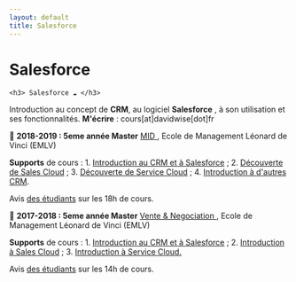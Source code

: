 ```yaml
---
layout: default
title: Salesforce
---
```


<div class="post">
	<h1 class="pageTitle">Salesforce</h1>

	<h3> Salesforce ☁️ </h3>
  <p> Introduction au concept de <b>CRM</b>, au logiciel <b>Salesforce</b> , à son utilisation et ses fonctionnalités. <b>M'écrire</b> : cours[at]davidwise[dot]fr </p>  

  <p> 🏢 <b> 2018-2019 : 5eme année Master</b> <u> MID </u>, Ecole de Management Léonard de Vinci (EMLV) </p>

  <p><b>Supports</b> de cours : 1. <a href="hhttp://bit.ly/DSTDW01">Introduction au CRM et à Salesforce</a> ; 2. <a href="http://bit.ly/DSTDW02">Découverte de Sales Cloud</a> ; 3. <a href="http://bit.ly/DSTDW03">Découverte de Service Cloud</a> ; 4. <a href="http://bit.ly/DSTDW04">Introduction à d'autres CRM</a>. 
  </p>

  <p>Avis <a href="https://davidwise.typeform.com/report/D2BBSm/x2CE8Iy02DLXagXg">des étudiants</a> sur les 18h de cours.</p> 


  <p>🏢 <b> 2017-2018 : 5eme année Master</b> <u>Vente & Negociation </u>, Ecole de Management Léonard de Vinci (EMLV)</p>

  <p><b>Supports</b> de cours : 1. <a href="https://pasteapp.com/p/2z1LoTAgUBo">Introduction au CRM et à Salesforce</a> ; 2. <a href="https://pasteapp.com/p/WUBSrLZCEro">Introduction à Sales Cloud</a> ;  3. <a href="https://pasteapp.com/p/jitUPJmBzr3">Introduction à Service Cloud.</a>
  </p>

   
  <p>Avis <a href="https://davidwise.typeform.com/report/oh71xZ/hugoCJzrSd9MedlS">des étudiants</a> sur les 14h de cours.</p> 

